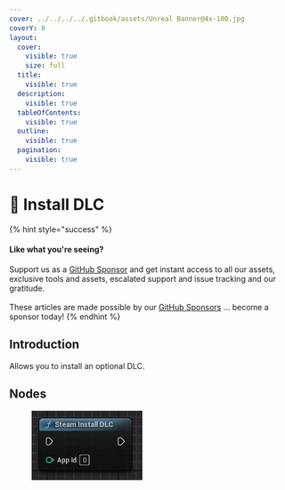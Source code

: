 ```yaml
---
cover: ../../../../.gitbook/assets/Unreal Banner@4x-100.jpg
coverY: 0
layout:
  cover:
    visible: true
    size: full
  title:
    visible: true
  description:
    visible: true
  tableOfContents:
    visible: true
  outline:
    visible: true
  pagination:
    visible: true
---
```


# 🔵 Install DLC

{% hint style="success" %}
#### Like what you're seeing?

Support us as a [GitHub Sponsor](../../../../become-a-sponsor/) and get instant access to all our assets, exclusive tools and assets, escalated support and issue tracking and our gratitude.\
\
These articles are made possible by our [GitHub Sponsors](../../../../become-a-sponsor/) ... become a sponsor today!
{% endhint %}

## Introduction

Allows you to install an optional DLC.

## Nodes

<figure><img src="../../../../.gitbook/assets/image (3) (1) (1) (1) (1) (1) (1) (1).png" alt=""><figcaption></figcaption></figure>
